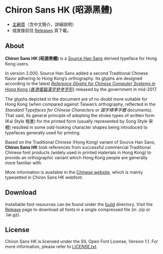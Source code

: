Chiron Sans HK (昭源黑體)
=========================

 * [主網頁](https://tamcy.github.io/chiron-sans-hk/)（含中文簡介、詳細説明）
 * 或直接前往 [Releases](https://github.com/tamcy/chiron-sans-hk/releases) 頁下載。

## About

**Chiron Sans HK (昭源黑體)** is a [Source Han Sans](https://github.com/adobe-fonts/source-han-sans) derived typeface for Hong Kong users.

In version 2.000, Source Han Sans added a second Traditional Chinese flavor adhering to Hong Kong’s orthography. Its glyphs are designed according to the latest *[Reference Glyphs for Chinese Computer Systems in Hong Kong (香港電腦漢字參考字形)](https://www.ogcio.gov.hk/en/our_work/business/tech_promotion/ccli/cliac/reference_glyphs.html)* released by the government in mid-2017.

The glyphs depicted in the document are of no doubt more suitable for Hong Kong (when compared against Taiwan’s orthography, reflected in the *Standard Typefaces for Chinese Characters* or *國字標準字體* documents). That said, its general principle of adopting the stroke types of written form (Kai Style 楷書) for the printed form (usually represented by Song Style 宋體) resulted in some odd-looking character shapes being introduced to typefaces generally used for printing.

Based on the Traditional Chinese (Hong Kong) variant of Source Han Sans, **Chiron Sans HK** took references from successful commercial Traditional Chinese font products (widely used in printed materials in Hong Kong) to provide an orthographic variant which Hong Kong people are generally more familiar with.

More information is available in the [Chinese website](https://tamcy.github.io/chiron-sans-hk/), which is mainly typesetted in Chiron Sans HK webfont.

## Download

Installable font resources can be found under the [build](build/) directory. Visit the [Release](https://github.com/tamcy/chiron-sans-hk/releases) page to download all fonts in a single compressed file (in .zip or .tar.gz).

## License

Chiron Sans HK is licensed under the SIL Open Font License, Version 1.1. For more information, please refer to [LICENSE.txt](LICENSE.txt).

